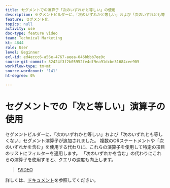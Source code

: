 ```yaml
---
title: セグメントでの演算子「次のいずれかと等しい」の使用
description: セグメントビルダーに、「次のいずれかと等しい」および「次のいずれとも等しくない」セグメント演算子が追加されました。 複数のORステートメントや「次のいずれかを含む」ステートメントを使用する代わりに、これらの演算子を使用して特定の項目のリストにフィルターを適用します。 次の演算子を「次を含む」の代わりに使用すると、クエリの速度も向上します。
feature: セグメント化
topics: null
activity: use
doc-type: feature video
team: Technical Marketing
kt: 4844
role: User
level: Beginner
exl-id: ed4eccc6-a56e-4767-aeea-046bbbb7ee9c
source-git-commit: 32424f3f2b05952fe4df9ea91dcbe51684cee905
workflow-type: tm+mt
source-wordcount: '141'
ht-degree: 0%

---
```


# セグメントでの「次と等しい」演算子の使用

セグメントビルダーに、「次のいずれかと等しい」および「次のいずれとも等しくない」セグメント演算子が追加されました。 複数のORステートメントや「次のいずれかを含む」を使用する代わりに、これらの演算子を使用して特定の項目のリストにフィルターを適用します。 「次のいずれかを含む」の代わりにこれらの演算子を使用すると、クエリの速度も向上します。

>[!VIDEO](https://video.tv.adobe.com/v/32960/?quality=12)

詳しくは、[ドキュメント](https://docs.adobe.com/content/help/en/analytics/components/segmentation/segment-reference/seg-operators.html)を参照してください。
